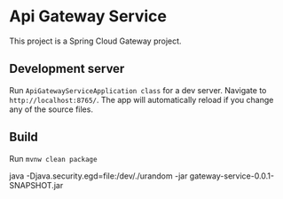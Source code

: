 # Api Gateway Service

This project is a Spring Cloud Gateway project.

## Development server

Run `ApiGatewayServiceApplication class` for a dev server. Navigate to `http://localhost:8765/`. The app will automatically reload if you change any of the source files.

## Build

Run `mvnw clean package`

java -Djava.security.egd=file:/dev/./urandom -jar gateway-service-0.0.1-SNAPSHOT.jar
